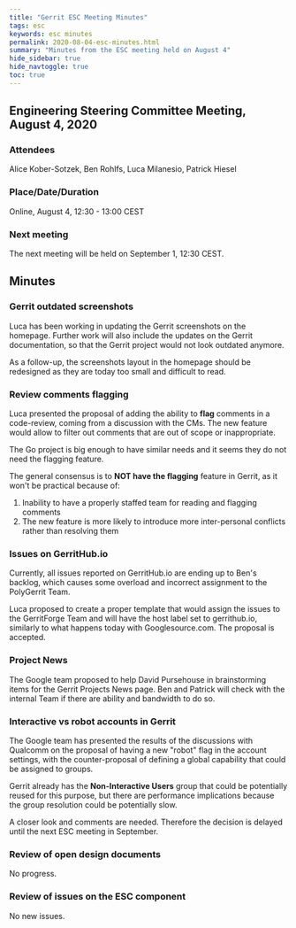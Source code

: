 ```yaml
---
title: "Gerrit ESC Meeting Minutes"
tags: esc
keywords: esc minutes
permalink: 2020-08-04-esc-minutes.html
summary: "Minutes from the ESC meeting held on August 4"
hide_sidebar: true
hide_navtoggle: true
toc: true
---
```


## Engineering Steering Committee Meeting, August 4, 2020

### Attendees

Alice Kober-Sotzek, Ben Rohlfs, Luca Milanesio, Patrick Hiesel

### Place/Date/Duration

Online, August 4, 12:30 - 13:00 CEST

### Next meeting

The next meeting will be held on September 1, 12:30 CEST.

## Minutes

### Gerrit outdated screenshots

Luca has been working in updating the Gerrit screenshots on the homepage.
Further work will also include the updates on the Gerrit documentation, so that
the Gerrit project would not look outdated anymore.

As a follow-up, the screenshots layout in the homepage should be redesigned
as they are today too small and difficult to read.

### Review comments flagging

Luca presented the proposal of adding the ability to **flag** comments in a code-review,
coming from a discussion with the CMs. The new feature would allow to filter out comments that
are out of scope or inappropriate.

The Go project is big enough to have similar needs and it seems they do
not need the flagging feature.

The general consensus is to **NOT have the flagging** feature in Gerrit, as it won't be practical
because of:

1. Inability to have a properly staffed team for reading and flagging comments
2. The new feature is more likely to introduce more inter-personal conflicts rather than resolving them

### Issues on GerritHub.io

Currently, all issues reported on GerritHub.io are ending up to Ben's backlog, which causes some
overload and incorrect assignment to the PolyGerrit Team.

Luca proposed to create a proper template that would assign the issues to the GerritForge Team
and will have the host label set to gerrithub.io, similarly to what happens today with Googlesource.com.
The proposal is accepted.

### Project News

The Google team proposed to help David Pursehouse in brainstorming items for the Gerrit Projects News page.
Ben and Patrick will check with the internal Team if there are ability and bandwidth to do so.

### Interactive vs robot accounts in Gerrit

The Google team has presented the results of the discussions with Qualcomm on the proposal of having
a new "robot" flag in the account settings, with the counter-proposal of defining a global capability
that could be assigned to groups.

Gerrit already has the __Non-Interactive Users__ group that could be potentially reused for this purpose,
but there are performance implications because the group resolution could be potentially slow.

A closer look and comments are needed. Therefore the decision is delayed until the next ESC meeting in September.

### Review of open design documents

No progress.

### Review of issues on the ESC component

No new issues.
